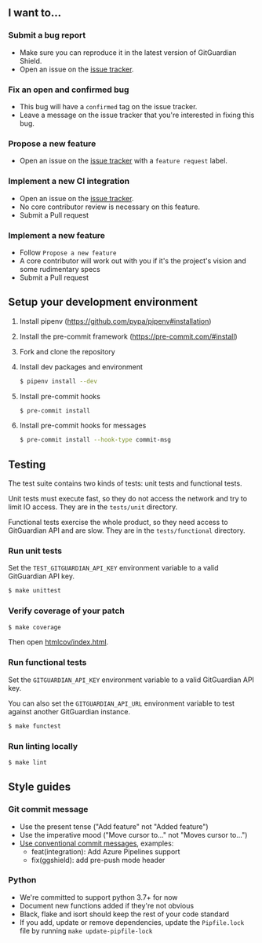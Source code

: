 ## I want to...

### Submit a bug report

- Make sure you can reproduce it in the latest version of GitGuardian Shield.
- Open an issue on the [issue tracker](https://github.com/GitGuardian/ggshield/issues).

### Fix an open and confirmed bug

- This bug will have a `confirmed` tag on the issue tracker.
- Leave a message on the issue tracker that you're interested in
  fixing this bug.

### Propose a new feature

- Open an issue on the [issue tracker](https://github.com/GitGuardian/ggshield/issues/new?assignees=&labels=feature+request&template=feature_request.md&title=Feature+Request) with a `feature request` label.

### Implement a new CI integration

- Open an issue on the [issue tracker](https://github.com/GitGuardian/ggshield/issues/new?assignees=&labels=CI+integration&template=feature_request.md&title=CI+Integration:).
- No core contributor review is necessary on this feature.
- Submit a Pull request

### Implement a new feature

- Follow `Propose a new feature`
- A core contributor will work out with you if it's the project's vision
  and some rudimentary specs
- Submit a Pull request

## Setup your development environment

1. Install pipenv (https://github.com/pypa/pipenv#installation)

1. Install the pre-commit framework (https://pre-commit.com/#install)

1. Fork and clone the repository

1. Install dev packages and environment

   ```sh
   $ pipenv install --dev
   ```

1. Install pre-commit hooks

   ```sh
   $ pre-commit install
   ```

1. Install pre-commit hooks for messages

   ```sh
   $ pre-commit install --hook-type commit-msg
   ```

## Testing

The test suite contains two kinds of tests: unit tests and functional tests.

Unit tests must execute fast, so they do not access the network and try to limit IO access. They are in the `tests/unit` directory.

Functional tests exercise the whole product, so they need access to GitGuardian API and are slow. They are in the `tests/functional` directory.

### Run unit tests

Set the `TEST_GITGUARDIAN_API_KEY` environment variable to a valid GitGuardian API key.

```sh
$ make unittest
```

### Verify coverage of your patch

```sh
$ make coverage
```

Then open [htmlcov/index.html](htmlcov/index.html).

### Run functional tests

Set the `GITGUARDIAN_API_KEY` environment variable to a valid GitGuardian API key.

You can also set the `GITGUARDIAN_API_URL` environment variable to test against another GitGuardian instance.

```sh
$ make functest
```

### Run linting locally

```sh
$ make lint
```

## Style guides

### Git commit message

- Use the present tense ("Add feature" not "Added feature")
- Use the imperative mood ("Move cursor to..." not "Moves cursor to...")
- [Use conventional commit messages](https://www.conventionalcommits.org/en/v1.0.0/#commit-message-with-scope), examples:
  - feat(integration): Add Azure Pipelines support
  - fix(ggshield): add pre-push mode header

### Python

- We're committed to support python 3.7+ for now
- Document new functions added if they're not obvious
- Black, flake and isort should keep the rest of your code standard
- If you add, update or remove dependencies, update the `Pipfile.lock` file by running `make update-pipfile-lock`
